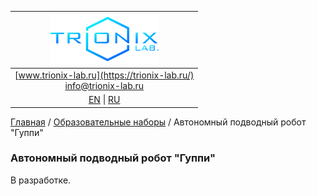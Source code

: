 | ![logo](/logo_nav.png) |
| :---: |
| [www.trionix-lab.ru](https://trionix-lab.ru/) <br/> [info@trionix-lab.ru](mailto:info@trionix-lab.ru) |
| [EN](/README.md) \| [RU](/README_RU.md) |

[Главная](/README_RU.md) / [Образовательные наборы](/documentation/kids/kids_RU.md) / Автономный подводный робот "Гуппи"

### Автономный подводный робот "Гуппи"
В разработке.
